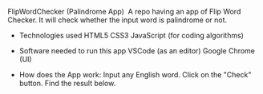 FlipWordChecker (Palindrome App)
​
A repo having an app of Flip Word Checker.
It will check whether the input word is palindrome or not.​

- Technologies used
HTML5
CSS3
JavaScript (for coding algorithms)

- Software needed to run this app
VSCode (as an editor)
Google Chrome (UI)

- How does the App work:
Input any English word.
Click on the "Check" button.
Find the result below.